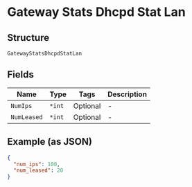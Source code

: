 
# Gateway Stats Dhcpd Stat Lan

## Structure

`GatewayStatsDhcpdStatLan`

## Fields

| Name | Type | Tags | Description |
|  --- | --- | --- | --- |
| `NumIps` | `*int` | Optional | - |
| `NumLeased` | `*int` | Optional | - |

## Example (as JSON)

```json
{
  "num_ips": 100,
  "num_leased": 20
}
```

